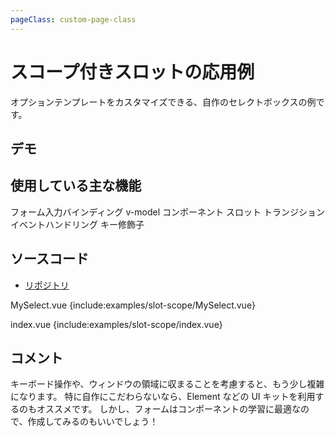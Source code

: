 ```yaml
---
pageClass: custom-page-class
---
```


# スコープ付きスロットの応用例

オプションテンプレートをカスタマイズできる、自作のセレクトボックスの例です。

## デモ

<demo-block>
  <examples-slot-scope-index/>
</demo-block>

## 使用している主な機能

<page-info page="105">フォーム入力バインディング v-model</page-info>
<page-info page="146">コンポーネント</page-info>
<page-info page="169">スロット</page-info>
<page-info page="194">トランジション</page-info>
<page-info page="103">イベントハンドリング キー修飾子</page-info>

## ソースコード

- [リポジトリ](https://github.com/mio3io/cr-vue/tree/master/docs/.vuepress/components/examples/slot-scope)

<code-caption>MySelect.vue</code-caption>
{include:examples/slot-scope/MySelect.vue}

<code-caption>index.vue</code-caption>
{include:examples/slot-scope/index.vue}

## コメント

キーボード操作や、ウィンドウの領域に収まることを考慮すると、もう少し複雑になります。
特に自作にこだわらないなら、Element などの UI キットを利用するのもオススメです。
しかし、フォームはコンポーネントの学習に最適なので、作成してみるのもいいでしょう！
